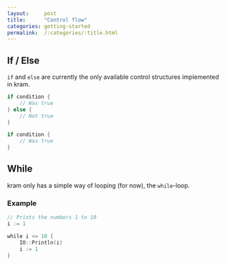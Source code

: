```yaml
---
layout:     post
title:      "Control flow"
categories: getting-started
permalink:  /:categories/:title.html
---
```


## If / Else

`if` and `else` are currently the only available control structures implemented in kram.

~~~go
if condition {
	// Was true
} else {
	// Not true
}
~~~

~~~go
if condition {
	// Was true
}
~~~

## While

kram only has a simple way of looping (for now), the `while`-loop.

### Example

~~~go
// Prints the numbers 1 to 10
i := 1

while i <= 10 {
	IO::Println(i)
	i := 1
}
~~~